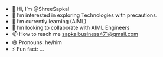 - 👋 Hi, I’m @ShreeSapkal
- 👀 I’m interested in exploring Technologies with precautions. 
- 🌱 I’m currently learning (AIML)
- 💞️ I’m looking to collaborate with AIML Engineers
- 📫 How to reach me sapkalbusiness471@gmail.com
- 😄 Pronouns: he/him
- ⚡ Fun fact: ...

<!---
ShreeSapkal/ShreeSapkal is a ✨ special ✨ repository because its `README.md` (this file) appears on your GitHub profile.
You can click the Preview link to take a look at your changes.
--->
